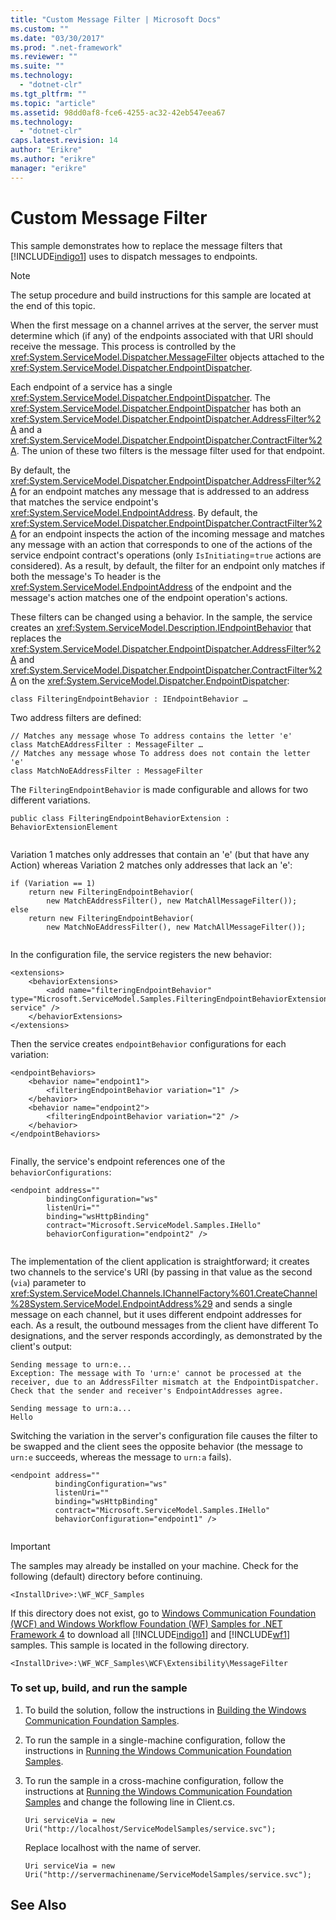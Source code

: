 ```yaml
---
title: "Custom Message Filter | Microsoft Docs"
ms.custom: ""
ms.date: "03/30/2017"
ms.prod: ".net-framework"
ms.reviewer: ""
ms.suite: ""
ms.technology: 
  - "dotnet-clr"
ms.tgt_pltfrm: ""
ms.topic: "article"
ms.assetid: 98dd0af8-fce6-4255-ac32-42eb547eea67
ms.technology: 
  - "dotnet-clr"
caps.latest.revision: 14
author: "Erikre"
ms.author: "erikre"
manager: "erikre"
---
```

# Custom Message Filter
This sample demonstrates how to replace the message filters that [!INCLUDE[indigo1](../../../../includes/indigo1-md.md)] uses to dispatch messages to endpoints.  
  
> [!NOTE]
>  The setup procedure and build instructions for this sample are located at the end of this topic.  
  
 When the first message on a channel arrives at the server, the server must determine which (if any) of the endpoints associated with that URI should receive the message. This process is controlled by the <xref:System.ServiceModel.Dispatcher.MessageFilter> objects attached to the <xref:System.ServiceModel.Dispatcher.EndpointDispatcher>.  
  
 Each endpoint of a service has a single <xref:System.ServiceModel.Dispatcher.EndpointDispatcher>. The <xref:System.ServiceModel.Dispatcher.EndpointDispatcher> has both an <xref:System.ServiceModel.Dispatcher.EndpointDispatcher.AddressFilter%2A> and a <xref:System.ServiceModel.Dispatcher.EndpointDispatcher.ContractFilter%2A>. The union of these two filters is the message filter used for that endpoint.  
  
 By default, the <xref:System.ServiceModel.Dispatcher.EndpointDispatcher.AddressFilter%2A> for an endpoint matches any message that is addressed to an address that matches the service endpoint's <xref:System.ServiceModel.EndpointAddress>. By default, the <xref:System.ServiceModel.Dispatcher.EndpointDispatcher.ContractFilter%2A> for an endpoint inspects the action of the incoming message and matches any message with an action that corresponds to one of the actions of the service endpoint contract's operations (only `IsInitiating`=`true` actions are considered). As a result, by default, the filter for an endpoint only matches if both the message's To header is the <xref:System.ServiceModel.EndpointAddress> of the endpoint and the message's action matches one of the endpoint operation's actions.  
  
 These filters can be changed using a behavior. In the sample, the service creates an <xref:System.ServiceModel.Description.IEndpointBehavior> that replaces the <xref:System.ServiceModel.Dispatcher.EndpointDispatcher.AddressFilter%2A> and <xref:System.ServiceModel.Dispatcher.EndpointDispatcher.ContractFilter%2A> on the <xref:System.ServiceModel.Dispatcher.EndpointDispatcher>:  
  
```  
class FilteringEndpointBehavior : IEndpointBehavior …  
```  
  
 Two address filters are defined:  
  
```  
// Matches any message whose To address contains the letter 'e'  
class MatchEAddressFilter : MessageFilter …  
// Matches any message whose To address does not contain the letter 'e'  
class MatchNoEAddressFilter : MessageFilter  
```  
  
 The `FilteringEndpointBehavior` is made configurable and allows for two different variations.  
  
```  
public class FilteringEndpointBehaviorExtension : BehaviorExtensionElement  
  
```  
  
 Variation 1 matches only addresses that contain an 'e' (but that have any Action) whereas Variation 2 matches only addresses that lack an 'e':  
  
```  
if (Variation == 1)  
    return new FilteringEndpointBehavior(  
        new MatchEAddressFilter(), new MatchAllMessageFilter());  
else  
    return new FilteringEndpointBehavior(  
        new MatchNoEAddressFilter(), new MatchAllMessageFilter());  
  
```  
  
 In the configuration file, the service registers the new behavior:  
  
```  
<extensions>  
    <behaviorExtensions>  
        <add name="filteringEndpointBehavior" type="Microsoft.ServiceModel.Samples.FilteringEndpointBehaviorExtension, service" />  
    </behaviorExtensions>  
</extensions>      
```  
  
 Then the service creates `endpointBehavior` configurations for each variation:  
  
```  
<endpointBehaviors>  
    <behavior name="endpoint1">  
        <filteringEndpointBehavior variation="1" />  
    </behavior>  
    <behavior name="endpoint2">  
        <filteringEndpointBehavior variation="2" />  
    </behavior>  
</endpointBehaviors>  
  
```  
  
 Finally, the service's endpoint references one of the `behaviorConfigurations`:  
  
```  
<endpoint address=""  
        bindingConfiguration="ws"  
        listenUri=""   
        binding="wsHttpBinding"  
        contract="Microsoft.ServiceModel.Samples.IHello"   
        behaviorConfiguration="endpoint2" />  
  
```  
  
 The implementation of the client application is straightforward; it creates two channels to the service's URI (by passing in that value as the second (`via`) parameter to <xref:System.ServiceModel.Channels.IChannelFactory%601.CreateChannel%28System.ServiceModel.EndpointAddress%29> and sends a single message on each channel, but it uses different endpoint addresses for each. As a result, the outbound messages from the client have different To designations, and the server responds accordingly, as demonstrated by the client's output:  
  
```  
Sending message to urn:e...  
Exception: The message with To 'urn:e' cannot be processed at the receiver, due to an AddressFilter mismatch at the EndpointDispatcher.  Check that the sender and receiver's EndpointAddresses agree.  
  
Sending message to urn:a...  
Hello  
```  
  
 Switching the variation in the server's configuration file causes the filter to be swapped and the client sees the opposite behavior (the message to `urn:e` succeeds, whereas the message to `urn:a` fails).  
  
```  
<endpoint address=""  
          bindingConfiguration="ws"  
          listenUri=""   
          binding="wsHttpBinding"  
          contract="Microsoft.ServiceModel.Samples.IHello"   
          behaviorConfiguration="endpoint1" />  
  
```  
  
> [!IMPORTANT]
>  The samples may already be installed on your machine. Check for the following (default) directory before continuing.  
>   
>  `<InstallDrive>:\WF_WCF_Samples`  
>   
>  If this directory does not exist, go to [Windows Communication Foundation (WCF) and Windows Workflow Foundation (WF) Samples for .NET Framework 4](http://go.microsoft.com/fwlink/?LinkId=150780) to download all [!INCLUDE[indigo1](../../../../includes/indigo1-md.md)] and [!INCLUDE[wf1](../../../../includes/wf1-md.md)] samples. This sample is located in the following directory.  
>   
>  `<InstallDrive>:\WF_WCF_Samples\WCF\Extensibility\MessageFilter`  
  
### To set up, build, and run the sample  
  
1.  To build the solution, follow the instructions in [Building the Windows Communication Foundation Samples](../../../../docs/framework/wcf/samples/building-the-samples.md).  
  
2.  To run the sample in a single-machine configuration, follow the instructions in [Running the Windows Communication Foundation Samples](../../../../docs/framework/wcf/samples/running-the-samples.md).  
  
3.  To run the sample in a cross-machine configuration, follow the instructions at [Running the Windows Communication Foundation Samples](../../../../docs/framework/wcf/samples/running-the-samples.md) and change the following line in Client.cs.  
  
    ```  
    Uri serviceVia = new Uri("http://localhost/ServiceModelSamples/service.svc");  
    ```  
  
     Replace localhost with the name of server.  
  
    ```  
    Uri serviceVia = new Uri("http://servermachinename/ServiceModelSamples/service.svc");  
    ```  
  
## See Also